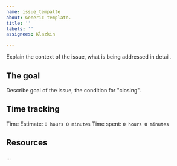 ```yaml
---
name: issue_tempalte
about: Generic template.
title: ''
labels: ''
assignees: Klazkin

---
```


Explain the context of the issue, what is being addressed in detail.

## The goal

Describe goal of the issue, the condition for "closing".

## Time tracking

Time Estimate: `0 hours 0 minutes`
Time spent: `0 hours 0 minutes`

## Resources
...
